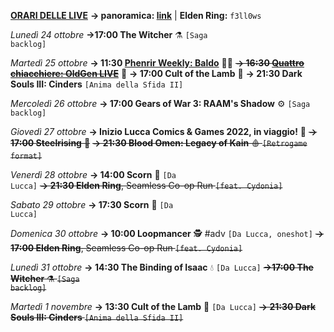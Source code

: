 <b><u>ORARI DELLE LIVE</u></b>
<b>→ panoramica: <a href="https://trello.com/b/iKwdSGf3/sabaku">link</a></b> | <b>Elden Ring:</b> <code>f3ll0ws</code>

<i>Lunedì 24 ottobre</i>
<b>→17:00 The Witcher</b> ⚗️ <code>[Saga backlog]</code>

<i>Martedì 25 ottobre</i>
<b>→ 11:30 <a href="https://www.twitch.tv/phenrir_mailoki">Phenrir Weekly: Baldo</a></b> 👨‍🌾
<s><b>→ 16:30 <a href="https://www.twitch.tv/oldgenproject">Quattro chiacchiere: OldGen LIVE</a></b></s> 💬
<b>→ 17:00 Cult of the Lamb</b> 🥩
<b>→ 21:30 Dark Souls III: Cinders</b> <code>[Anima della Sfida II]</code>

<i>Mercoledì 26 ottobre</i>
<b>→ 17:00 Gears of War 3: RAAM's Shadow</b> ⚙️ <code>[Saga backlog]</code>

<i>Giovedì 27 ottobre</i>
<b>→ Inizio Lucca Comics & Games 2022, in viaggio!</b> 🔖
<s><b>→ 17:00 Steelrising</b> 🥖</s>
<s><b>→ 21:30 Blood Omen: Legacy of Kain</b> 🩸 <code>[Retrogame format]</code></s>

<i>Venerdì 28 ottobre</i>
<b>→ 14:00 Scorn</b> 🥓 <code>[Da Lucca]</code>
<s><b>→ 21:30 Elden Ring</b>, Seamless Co-op Run <code>[feat. Cydonia]</code></s>

<i>Sabato 29 ottobre</i>
<b>→ 17:30 Scorn</b> 🥓 <code>[Da Lucca]</code>

<i>Domenica 30 ottobre</i>
<b>→ 10:00 Loopmancer</b> 🕵️ #adv <code>[Da Lucca, oneshot]</code>
<s><b>→ 17:00 Elden Ring</b>, Seamless Co-op Run <code>[feat. Cydonia]</code></s>

<i>Lunedì 31 ottobre</i>
<b>→ 14:30 The Binding of Isaac</b> 💧 <code>[Da Lucca]</code>
<s><b>→17:00 The Witcher</b> ⚗️ <code>[Saga backlog]</code></s>

<i>Martedì 1 novembre</i>
<b>→ 13:30 Cult of the Lamb</b> 🥩 <code>[Da Lucca]</code>
<s><b>→ 21:30 Dark Souls III: Cinders</b> <code>[Anima della Sfida II]</code></s>
